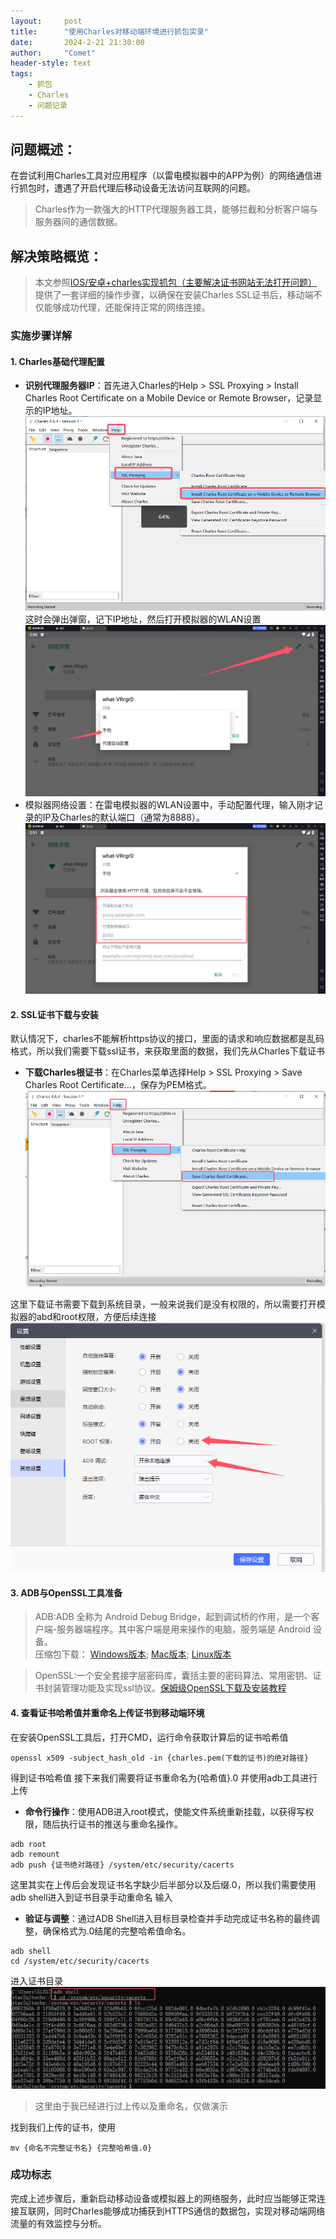 ```yaml
---
layout:     post
title:      "使用Charles对移动端环境进行抓包实录"
date:       2024-2-21 21:30:00
author:     "Comet"
header-style: text
tags:
    - 抓包
    - Charles
    - 问题记录
---
```



## 问题概述：
在尝试利用Charles工具对应用程序（以雷电模拟器中的APP为例）的网络通信进行抓包时，遭遇了开启代理后移动设备无法访问互联网的问题。
> Charles作为一款强大的HTTP代理服务器工具，能够拦截和分析客户端与服务器间的通信数据。

## 解决策略概览：
> 本文参照<a href="https://blog.csdn.net/qq_53631388/article/details/134706062">IOS/安卓+charles实现抓包（主要解决证书网站无法打开问题）</a>
提供了一套详细的操作步骤，以确保在安装Charles SSL证书后，移动端不仅能够成功代理，还能保持正常的网络连接。

### 实施步骤详解
#### 1. Charles基础代理配置
- **识别代理服务器IP**：首先进入Charles的Help > SSL Proxying > Install Charles Root Certificate on a Mobile Device or Remote Browser，记录显示的IP地址。<br>
![Charles_1](/img/in-post/post_charles/Charles_1.png)
这时会弹出弹窗，记下IP地址，然后打开模拟器的WLAN设置
![Charles_2](/img/in-post/post_charles/Charles_2.png)
- 模拟器网络设置：在雷电模拟器的WLAN设置中，手动配置代理，输入刚才记录的IP及Charles的默认端口（通常为8888）。
![Charles_3](/img/in-post/post_charles/Charles_3.png)
#### 2. SSL证书下载与安装
默认情况下，charles不能解析https协议的接口，里面的请求和响应数据都是乱码格式，所以我们需要下载ssl证书，来获取里面的数据，我们先从Charles下载证书
- **下载Charles根证书**：在Charles菜单选择Help > SSL Proxying > Save Charles Root Certificate...，保存为PEM格式。
![Charles_5](/img/in-post/post_charles/Charles_5.png)

这里下载证书需要下载到系统目录，一般来说我们是没有权限的，所以需要打开模拟器的abd和root权限，方便后续连接
![Charles_4](/img/in-post/post_charles/Charles_4.png)
#### 3. ADB与OpenSSL工具准备
> ADB:ADB 全称为 Android Debug Bridge，起到调试桥的作用，是一个客户端-服务器端程序。其中客户端是用来操作的电脑，服务端是 Android 设备。</br>
压缩包下载：
[Windows版本](https://dl.google.com/android/repository/platform-tools-latest-windows.zip?_blank);
[Mac版本](https://dl.google.com/android/repository/platform-tools-latest-darwin.zip);
[Linux版本](https://dl.google.com/android/repository/platform-tools-latest-linux.zip)

> OpenSSL:一个安全套接字层密码库，囊括主要的密码算法、常用密钥、证书封装管理功能及实现ssl协议。[保姆级OpenSSL下载及安装教程](https://blog.csdn.net/loveryunz/article/details/136739887)

#### 4. 查看证书哈希值并重命名上传证书到移动端环境
在安装OpenSSL工具后，打开CMD，运行命令获取计算后的证书哈希值
```
openssl x509 -subject_hash_old -in {charles.pem(下载的证书)的绝对路径}
```
得到证书哈希值
接下来我们需要将证书重命名为{哈希值}.0
并使用adb工具进行上传
- **命令行操作**：使用ADB进入root模式，使能文件系统重新挂载，以获得写权限，随后执行证书的推送与重命名操作。
```
adb root
adb remount
adb push {证书绝对路径} /system/etc/security/cacerts
```
这里其实在上传后会发现证书名字缺少后半部分以及后缀.0，所以我们需要使用adb shell进入到证书目录手动重命名
输入
- **验证与调整**：通过ADB Shell进入目标目录检查并手动完成证书名称的最终调整，确保格式为.0结尾的完整哈希值命名。
```
adb shell
cd /system/etc/security/cacerts
```
进入证书目录
![Charles_6](/img/in-post/post_charles/Charles_6.png)
> 这里由于我已经进行过上传以及重命名，仅做演示

找到我们上传的证书，使用
```
mv {命名不完整证书名} {完整哈希值.0}
```
### 成功标志
完成上述步骤后，重新启动移动设备或模拟器上的网络服务，此时应当能够正常连接互联网，同时Charles能够成功捕获到HTTPS通信的数据包，实现对移动端网络流量的有效监控与分析。

